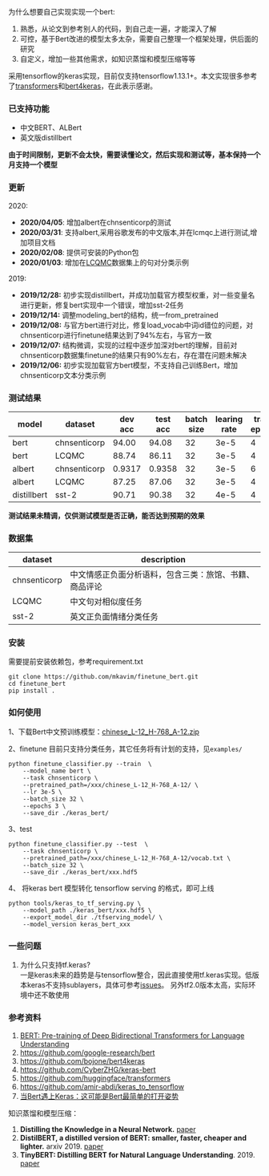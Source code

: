 为什么想要自己实现实现一个bert:   
1. 熟悉，从论文到参考别人的代码，到自己走一遍，才能深入了解  
2. 可控，基于Bert改进的模型太多太杂，需要自己整理一个框架处理，供后面的研究    
3. 自定义，增加一些其他需求，如知识蒸馏和模型压缩等等    

采用tensorflow的keras实现，目前仅支持tensorflow1.13.1+。本文实现很多参考了[transformers](https://github.com/huggingface/transformers)和[bert4keras](https://github.com/bojone/bert4keras)，在此表示感谢。

### 已支持功能
* 中文BERT、ALBert
* 英文版distillbert

**由于时间限制，更新不会太快，需要读懂论文，然后实现和测试等，基本保持一个月支持一个模型**


### 更新 
2020:
* **2020/04/05**: 增加albert在chnsenticorp的测试  
* **2020/03/31**: 支持albert,采用谷歌发布的中文版本,并在lcmqc上进行测试,增加项目文档
* **2020/02/08**: 提供可安装的Python包   
* **2020/01/03**: 增加在[LCQMC](http://icrc.hitsz.edu.cn/info/1037/1146.htm)数据集上的句对分类示例  

2019:  
* **2019/12/28:** 初步实现distillbert，并成功加载官方模型权重，对一些变量名进行更新，修复bert实现中一个错误，增加sst-2任务  
* **2019/12/14:** 调整modeling_bert的结构，统一from_pretrained   
* **2019/12/08:** 与官方bert进行对比，修复load_vocab中词id错位的问题，对chnsenticorp进行finetune结果达到了94%左右，与官方一致 
* **2019/12/07:** 结构微调，实现的过程中逐步加深对bert的理解，目前对chnsenticorp数据集finetune的结果只有90%左右，存在潜在问题未解决
* **2019/12/06:** 初步实现加载官方bert模型，不支持自己训练Bert，增加chnsenticorp文本分类示例    

### 测试结果

|model |dataset | dev acc | test acc | batch size | learing rate | train epoch |
| ---- | ---- | ---- | ---- | ---- | ---- | ---- |  
|bert|chnsenticorp|94.00|94.08|32|3e-5|4|  
|bert|LCQMC|88.74|86.11|32|3e-5|4|
|albert|chnsenticorp|0.9317|0.9358|32|3e-5|6|
|albert|LCQMC|87.25|87.06|32|3e-5|4|
|distillbert|sst-2|90.71|90.38|32|4e-5|4|  

**测试结果未精调，仅供测试模型是否正确，能否达到预期的效果**

### 数据集
|dataset | description |
| ---- | ---- |  
|chnsenticorp|中文情感正负面分析语料，包含三类：旅馆、书籍、商品评论|  
|LCQMC|中文句对相似度任务|  
|sst-2|英文正负面情绪分类任务|  

### 安装
需要提前安装依赖包，参考requirement.txt

```
git clone https://github.com/mkavim/finetune_bert.git
cd finetune_bert
pip install .
```

### 如何使用

1、下载Bert中文预训练模型：[chinese_L-12_H-768_A-12.zip](https://storage.googleapis.com/bert_models/2018_11_03/chinese_L-12_H-768_A-12.zip)

2、finetune
目前只支持分类任务，其它任务将有计划的支持，见`examples/`
```
python finetune_classifier.py --train  \
    --model_name bert \
    --task chnsenticorp \
    --pretrained_path=/xxx/chinese_L-12_H-768_A-12/ \
    --lr 3e-5 \
    --batch_size 32 \
    --epochs 3 \
    --save_dir ./keras_bert/
```

3、test
```
python finetune_classifier.py --test  \
    --task chnsenticorp \
    --pretrained_path=/xxx/chinese_L-12_H-768_A-12/vocab.txt \
    --batch_size 32 \
    --save_dir ./keras_bert/xxx.hdf5
```

4、 将keras bert 模型转化 tensorflow serving 的格式，即可上线  
```
python tools/keras_to_tf_serving.py \
    --model_path ./keras_bert/xxx.hdf5 \
    --export_model_dir ./tfserving_model/ \
    --model_version keras_bert_xxx
```

### 一些问题
1. 为什么只支持tf.keras?   
    一是keras未来的趋势是与tensorflow整合，因此直接使用tf.keras实现。低版本keras不支持sublayers，具体可参考[issues](https://github.com/keras-team/keras/issues/11653)。
    另外tf2.0版本太高，实际环境中还不敢使用

### 参考资料  
1. [BERT: Pre-training of Deep Bidirectional Transformers for Language Understanding](https://arxiv.org/pdf/1810.04805.pdf)  
2. https://github.com/google-research/bert  
3. https://github.com/bojone/bert4keras   
4. https://github.com/CyberZHG/keras-bert   
5. https://github.com/huggingface/transformers   
6. https://github.com/amir-abdi/keras_to_tensorflow   
7. [当Bert遇上Keras：这可能是Bert最简单的打开姿势](https://spaces.ac.cn/archives/6736)

知识蒸馏和模型压缩：   
1. **Distilling the Knowledge in a Neural Network.** [paper](https://arxiv.org/abs/1503.02531)   
2. **DistilBERT, a distilled version of BERT: smaller, faster, cheaper and lighter.** arxiv 2019. [paper](https://arxiv.org/abs/1910.01108)   
3. **TinyBERT: Distilling BERT for Natural Language Understanding**. 2019. [paper](https://arxiv.org/abs/1909.10351)  
